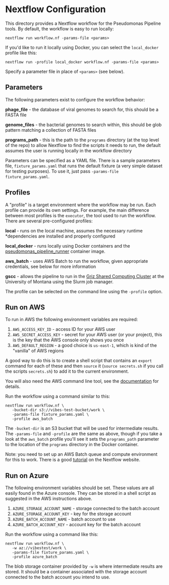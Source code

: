 # Nextflow Configuration

This directory provides a Nextflow workflow for the Pseudomonas Pipeline tools.
By default, the workflow is easy to run locally:

```
nextflow run workflow.nf -params-file <params>
```

If you'd like to run it locally using Docker, you can select the `local_docker`
profile like this:

```
nextflow run -profile local_docker workflow.nf -params-file <params>
```

Specify a parameter file in place of `<params>` (see below).

## Parameters

The following parameters exist to configure the workflow behavior:

**phage_file** - the database of viral genomes to search for, this should be a
FASTA file

**genome_files** - the bacterial genomes to search within, this should be glob
pattern matching a collection of FASTA files

**programs_path** - this is the path to the `programs` directory (at the top
level of the repo) to allow Nextflow to find the scripts it needs to run,
the default assumes the user is running locally in the workflow directory

Parameters can be specified as a YAML file. There is a sample parameters file,
`fixture_params.yaml` that runs the default fixture (a very simple dataset for
testing purposes). To use it, just pass `-params-file fixture_params.yaml`.

## Profiles

A "profile" is a target environment where the workflow may be run. Each profile
can provide its own settings. For example, the main difference between most
profiles is the `executor`, the tool used to run the workflow. There are several
pre-configured profiles:

**local** - runs on the local machine, assumes the necessary runtime
*dependencies are installed and properly configured

**local_docker** - runs locally using Docker containers and the
[pseudomonas_pipeline_runner](https://hub.docker.com/repository/docker/traviswheelerlab/pseudomonas_pipeline_runner)
container image.

**aws_batch** - uses AWS Batch to run the workflow, given appropriate
credentials, see below for more information

**gscc** - allows the pipeline to run in the
[Griz Shared Computing Cluster](https://docs.gscc.umt.edu/overview/introduction/)
at the University of Montana using the Slurm job manager.

The profile can be selected on the command line using the `-profile` option.

## Run on AWS

To run in AWS the following environment variables are required:

  1. `AWS_ACCESS_KEY_ID` - access ID for your AWS user
  2. `AWS_SECRET_ACCESS_KEY` - secret for your AWS user (or your project), this
     is the key that the AWS console only shows you once
  3. `AWS_DEFAULT_REGION` - a good choice is `us-east-1`, which is kind of the
     "vanilla" of AWS regions

A good way to do this is to create a shell script that contains an `export`
command for each of these and then `source` it (`source secrets.sh` if you call
the scripts `secrets.sh`) to add it to the current environment.

You will also need the AWS command line tool, see the
[documentation](https://docs.aws.amazon.com/cli/latest/userguide/install-cliv2.html)
for details.

Run the workflow using a command similar to this:

```
nextflow run workflow.nf \
   -bucket-dir s3://vibes-test-bucket/work \
   -params-file fixture_params.yaml \
   -profile aws_batch
```

The `-bucket-dir` is an S3 bucket that will be used for intermediate results.
The `-params-file` and `-profile` are the same as above, though if you take a
look at the `aws_batch` profile you'll see it sets the `programs_path` parameter
to the location of the `programs` directory in the Docker container.

Note: you need to set up an AWS Batch queue and compute environment for this
to work. There is a good [tutorial](https://www.nextflow.io/docs/latest/awscloud.html)
on the Nextflow website.

## Run on Azure

The following environment variables should be set. These values are all easily
found in the Azure console. They can be stored in a shell script as suggested
in the AWS instructions above.

  1. `AZURE_STORAGE_ACCOUNT_NAME` - storage connected to the batch account
  2. `AZURE_STORAGE_ACCOUNT_KEY` - key for the storage account
  3. `AZURE_BATCH_ACCOUNT_NAME` - batch account to use
  4. `AZURE_BATCH_ACCOUNT_KEY` - account key for the batch account

Run the workflow using a command like this:

```
nextflow run workflow.nf \
   -w az://vibestest/work \
   -params-file fixture_params.yaml \
   -profile azure_batch
```

The blob storage container provided by `-w` is where intermediate results
are stored. It should be a container associated with the storage account
connected to the batch account you intend to use.
